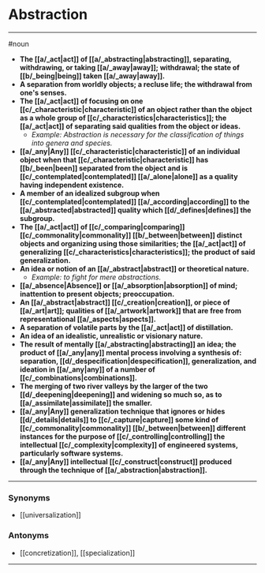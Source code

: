 # Abstraction
---
#noun
- **The [[a/_act|act]] of [[a/_abstracting|abstracting]], separating, withdrawing, or taking [[a/_away|away]]; withdrawal; the state of [[b/_being|being]] taken [[a/_away|away]].**
- **A separation from worldly objects; a recluse life; the withdrawal from one's senses.**
- **The [[a/_act|act]] of focusing on one [[c/_characteristic|characteristic]] of an object rather than the object as a whole group of [[c/_characteristics|characteristics]]; the [[a/_act|act]] of separating said qualities from the object or ideas.**
	- _Example: Abstraction is necessary for the classification of things into genera and species._
- **[[a/_any|Any]] [[c/_characteristic|characteristic]] of an individual object when that [[c/_characteristic|characteristic]] has [[b/_been|been]] separated from the object and is [[c/_contemplated|contemplated]] [[a/_alone|alone]] as a quality having independent existence.**
- **A member of an idealized subgroup when [[c/_contemplated|contemplated]] [[a/_according|according]] to the [[a/_abstracted|abstracted]] quality which [[d/_defines|defines]] the subgroup.**
- **The [[a/_act|act]] of [[c/_comparing|comparing]] [[c/_commonality|commonality]] [[b/_between|between]] distinct objects and organizing using those similarities; the [[a/_act|act]] of generalizing [[c/_characteristics|characteristics]]; the product of said generalization.**
- **An idea or notion of an [[a/_abstract|abstract]] or theoretical nature.**
	- _Example: to fight for mere abstractions._
- **[[a/_absence|Absence]] or [[a/_absorption|absorption]] of mind; inattention to present objects; preoccupation.**
- **An [[a/_abstract|abstract]] [[c/_creation|creation]], or piece of [[a/_art|art]]; qualities of [[a/_artwork|artwork]] that are free from representational [[a/_aspects|aspects]].**
- **A separation of volatile parts by the [[a/_act|act]] of distillation.**
- **An idea of an idealistic, unrealistic or visionary nature.**
- **The result of mentally [[a/_abstracting|abstracting]] an idea; the product of [[a/_any|any]] mental process involving a synthesis of: separation, [[d/_despecification|despecification]], generalization, and ideation in [[a/_any|any]] of a number of [[c/_combinations|combinations]].**
- **The merging of two river valleys by the larger of the two [[d/_deepening|deepening]] and widening so much so, as to [[a/_assimilate|assimilate]] the smaller.**
- **[[a/_any|Any]] generalization technique that ignores or hides [[d/_details|details]] to [[c/_capture|capture]] some kind of [[c/_commonality|commonality]] [[b/_between|between]] different instances for the purpose of [[c/_controlling|controlling]] the intellectual [[c/_complexity|complexity]] of engineered systems, particularly software systems.**
- **[[a/_any|Any]] intellectual [[c/_construct|construct]] produced through the technique of [[a/_abstraction|abstraction]].**
---
### Synonyms
- [[universalization]]
### Antonyms
- [[concretization]], [[specialization]]
---
